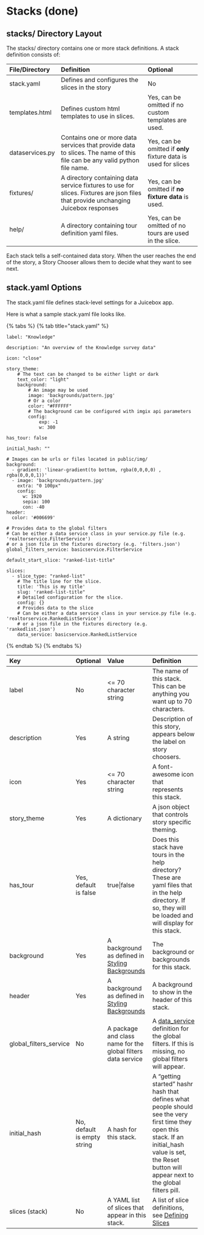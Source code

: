 # Stacks \(done\)

## stacks/ Directory Layout

The stacks/ directory contains one or more stack definitions. A stack definition consists of:

| File/Directory | Definition | Optional |
| :--- | :--- | :--- |
| stack.yaml | Defines and configures the slices in the story | No  |
| templates.html | Defines custom html templates to use in slices. | Yes, can be omitted if no custom templates are used. |
| dataservices.py | Contains one or more data services that provide data to slices. The name of this file can be any valid python file name. | Yes, can be omitted if **only** fixture data is used for slices  |
| fixtures/ | A directory containing data service fixtures to use for slices. Fixtures are json files that provide unchanging Juicebox responses | Yes, can be omitted if **no fixture data** is used. |
| help/ | A directory containing tour definition yaml files.  | Yes, can be omitted of no tours are used in the slice. |

Each stack tells a self-contained data story. When the user reaches the end of the story, a Story Chooser allows them to decide what they want to see next.

## stack.yaml Options

The stack.yaml file defines stack-level settings for a Juicebox app. 

Here is what a sample stack.yaml file looks like.

{% tabs %}
{% tab title="stack.yaml" %}
```text
label: "Knowledge"

description: "An overview of the Knowledge survey data"

icon: "close"

story_theme:
    # The text can be changed to be either light or dark
    text_color: "light"
    background:
        # An image may be used
        image: 'backgrounds/pattern.jpg'
        # Or a color
        color: "#FFFFFF"
        # The background can be configured with imgix api parameters
        config:
            exp: -1
            w: 300
            
has_tour: false

initial_hash: ""

# Images can be urls or files located in public/img/
background:
  - gradient: 'linear-gradient(to bottom, rgba(0,0,0,0) , rgba(0,0,0,1))'
  - image: 'backgrounds/pattern.jpg'
    extra: "0 100px"
    config:
      w: 1920
      sepia: 100
      con: -40
header:
  color: '#006699'
  
# Provides data to the global filters
# Can be either a data service class in your service.py file (e.g. 'realtorservice.FilterService')
# or a json file in the fixtures directory (e.g. 'filters.json')
global_filters_service: basicservice.FilterService

default_start_slice: "ranked-list-title"

slices:
  - slice_type: "ranked-list"
    # The title line for the slice.
    title: 'This is my title'
    slug: 'ranked-list-title"
    # Detailed configuration for the slice.
    config: {}
    # Provides data to the slice
    # Can be either a data service class in your service.py file (e.g. 'realtorservice.RankedListService')
    # or a json file in the fixtures directory (e.g. 'rankedlist.json')
    data_service: basicservice.RankedListService
```
{% endtab %}
{% endtabs %}

| Key | Optional | Value | Definition |
| :--- | :--- | :--- | :--- |
| label | No | &lt;= 70 character string | The name of this stack. This can be anything you want up to 70 characters. |
| description | Yes | A string | Description of this story, appears below the label on story choosers. |
| icon | Yes | &lt;= 70 character string | A font-awesome icon that represents this stack. |
| story\_theme | Yes | A dictionary | A json object that controls story specific theming. |
| has\_tour | Yes, default is false | true\|false | Does this stack have tours in the help directory? These are yaml files that in the help directory. If so, they will be loaded and will display for this stack. |
| background | Yes | A background as defined in [Styling Backgrounds](../where-should-i-live/applying-backgrounds-to-stacks-and-slices.md#styling-backgrounds) | The background or backgrounds for this stack. |
| header | Yes | A background as defined in [Styling Backgrounds](../where-should-i-live/applying-backgrounds-to-stacks-and-slices.md#styling-backgrounds) | A background to show in the header of this stack. |
| global\_filters\_service | No | A package and class name for the global filters data service | A [data\_service](slices/slices-and-common-configuration.md#data_service) definition for the global filters. If this is missing, no global filters will appear. |
| initial\_hash | No, default is empty string | A hash for this stack. | A “getting started” hashr hash that defines what people should see the very first time they open this stack. If an initial\_hash value is set, the Reset button will appear next to the global filters pill. |
| slices \(stack\) | No | A YAML list of slices that appear in this stack. | A list of slice definitions, see [Defining Slices](slices/defining-slices.md) |

